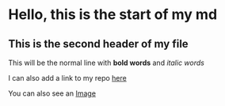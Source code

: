 # Hello, this is the start of my md

## This is the second header of my file 

This will be the normal line with **bold words** and *italic words*

I can also add a link to my repo [here](https://github.com/hoatuyet423/cse15l-lab-reports.git)

You can also see an [Image](https://upload.wikimedia.org/wikipedia/en/4/44/University_of_California%2C_San_Diego_seal.svg)
